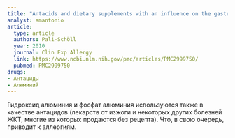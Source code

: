 ```yaml
---
title: "Antacids and dietary supplements with an influence on the gastric pH increase the risk for food sensitization"
analyst: amantonio
article:
  type: article
  authors: Pali-Schöll
  year: 2010
  journal: Clin Exp Allergy
  link: https://www.ncbi.nlm.nih.gov/pmc/articles/PMC2999750/
  pubmed: PMC2999750
drugs:
- Антациды
- Алюминий
---
```


Гидроксид алюминия и фосфат алюминия используются также в качестве антацидов (лекарств от изжоги и некоторых других болезней ЖКТ, многие из которых продаются без рецепта). Что, в свою очередь, приводит к аллергиям.
